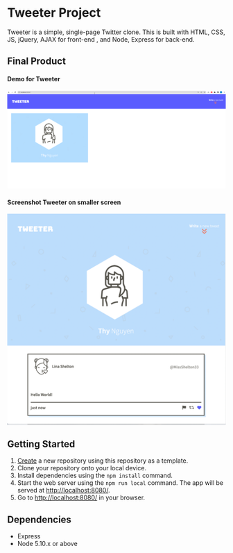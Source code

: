 # Tweeter Project

Tweeter is a simple, single-page Twitter clone. This is built with HTML, CSS, JS, jQuery, AJAX for front-end , and Node, Express for back-end.

## Final Product
#### Demo for Tweeter
!["Gif to demo the features of Tweeter"](https://github.com/teedrm/tweeter/blob/master/docs/tweet-demo.gif)


#### Screenshot Tweeter on smaller screen
!["Screenshot of Tweeter on a smaller screen"](https://github.com/teedrm/tweeter/blob/master/docs/small-screen-view.png)

## Getting Started

1. [Create](https://docs.github.com/en/repositories/creating-and-managing-repositories/creating-a-repository-from-a-template) a new repository using this repository as a template.
2. Clone your repository onto your local device.
3. Install dependencies using the `npm install` command.
3. Start the web server using the `npm run local` command. The app will be served at <http://localhost:8080/>.
4. Go to <http://localhost:8080/> in your browser.

## Dependencies

- Express
- Node 5.10.x or above
